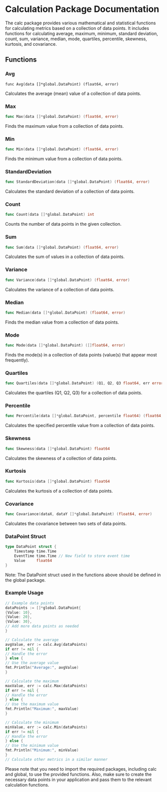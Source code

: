 # Calculation Package Documentation
The calc package provides various mathematical and statistical functions for calculating metrics based on a collection of data points. It includes functions for calculating average, maximum, minimum, standard deviation, count, sum, variance, median, mode, quartiles, percentile, skewness, kurtosis, and covariance.

## Functions
### Avg
```golang
func Avg(data []*global.DataPoint) (float64, error)
```
Calculates the average (mean) value of a collection of data points.
### Max
```go
func Max(data []*global.DataPoint) (float64, error)
```
Finds the maximum value from a collection of data points.

### Min
``` go
func Min(data []*global.DataPoint) (float64, error)
```
Finds the minimum value from a collection of data points.

### StandardDeviation
```go
func StandardDeviation(data []*global.DataPoint) (float64, error)
```
Calculates the standard deviation of a collection of data points.

### Count
```go
func Count(data []*global.DataPoint) int
```
Counts the number of data points in the given collection.

### Sum
```go
func Sum(data []*global.DataPoint) (float64, error)
```
Calculates the sum of values in a collection of data points.

### Variance
```go
func Variance(data []*global.DataPoint) (float64, error)
```
Calculates the variance of a collection of data points.

### Median
```go
func Median(data []*global.DataPoint) (float64, error)
```
Finds the median value from a collection of data points.

### Mode
```go
func Mode(data []*global.DataPoint) ([]float64, error)
```
Finds the mode(s) in a collection of data points (value(s) that appear most frequently).

### Quartiles
```go
func Quartiles(data []*global.DataPoint) (Q1, Q2, Q3 float64, err error)
```
Calculates the quartiles (Q1, Q2, Q3) for a collection of data points.

### Percentile
```go
func Percentile(data []*global.DataPoint, percentile float64) (float64, error)
```
Calculates the specified percentile value from a collection of data points.

### Skewness
```go
func Skewness(data []*global.DataPoint) float64
```
Calculates the skewness of a collection of data points.

### Kurtosis
``` go
func Kurtosis(data []*global.DataPoint) float64
```
Calculates the kurtosis of a collection of data points.

### Covariance
``` go
func Covariance(dataX, dataY []*global.DataPoint) (float64, error)
```
Calculates the covariance between two sets of data points.

### DataPoint Struct
``` go
type DataPoint struct {
	Timestamp time.Time
	EventTime time.Time // New field to store event time
	Value     float64
}
```
Note: The DataPoint struct used in the functions above should be defined in the global package.
### Example Usage
```go
// Example data points
dataPoints := []*global.DataPoint{
{Value: 10},
{Value: 20},
{Value: 30},
// Add more data points as needed
}

// Calculate the average
avgValue, err := calc.Avg(dataPoints)
if err != nil {
// Handle the error
} else {
// Use the average value
fmt.Println("Average:", avgValue)
}

// Calculate the maximum
maxValue, err := calc.Max(dataPoints)
if err != nil {
// Handle the error
} else {
// Use the maximum value
fmt.Println("Maximum:", maxValue)
}

// Calculate the minimum
minValue, err := calc.Min(dataPoints)
if err != nil {
// Handle the error
} else {
// Use the minimum value
fmt.Println("Minimum:", minValue)
}
// Calculate other metrics in a similar manner
```
Please note that you need to import the required packages, including calc and global, to use the provided functions. Also, make sure to create the necessary data points in your application and pass them to the relevant calculation functions.
